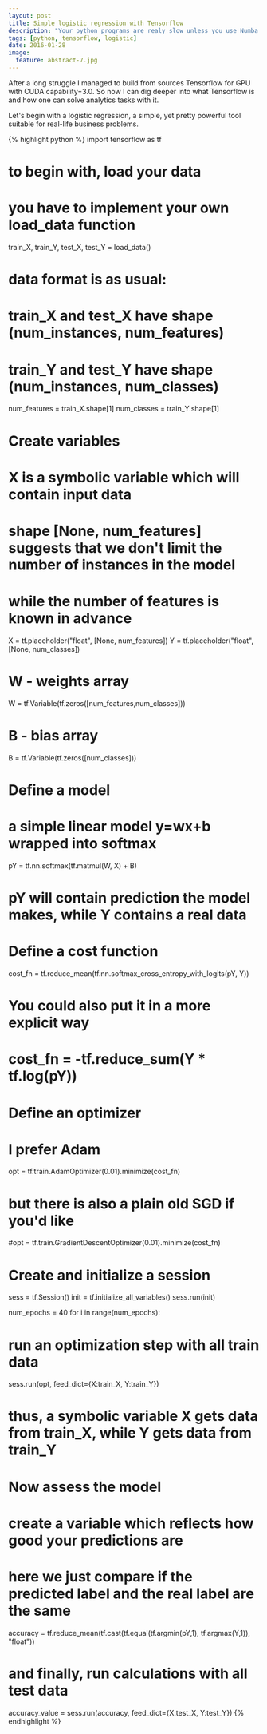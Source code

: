 ```yaml
---
layout: post
title: Simple logistic regression with Tensorflow
description: "Your python programs are realy slow unless you use Numba. Part 2."
tags: [python, tensorflow, logistic]
date: 2016-01-28
image:
  feature: abstract-7.jpg
---
```


After a long struggle I managed to build from sources Tensorflow for GPU with CUDA capability=3.0.
So now I can dig deeper into what Tensorflow is and how one can solve analytics tasks with it.

Let's begin with a logistic regression, a simple, yet pretty powerful tool suitable for real-life business problems.

{% highlight python %}
import tensorflow as tf

# to begin with, load your data
# you have to implement your own load_data function
train_X, train_Y, test_X, test_Y = load_data()

# data format is as usual:
# train_X and test_X have shape (num_instances, num_features)
# train_Y and test_Y have shape (num_instances, num_classes)
num_features = train_X.shape[1]
num_classes = train_Y.shape[1]

# Create variables
# X is a symbolic variable which will contain input data
# shape [None, num_features] suggests that we don't limit the number of instances in the model
# while the number of features is known in advance
X = tf.placeholder("float", [None, num_features])
Y = tf.placeholder("float",[None, num_classes])

# W - weights array
W = tf.Variable(tf.zeros([num_features,num_classes]))
# B - bias array
B = tf.Variable(tf.zeros([num_classes]))

# Define a model
# a simple linear model y=wx+b wrapped into softmax
pY = tf.nn.softmax(tf.matmul(W, X) + B)
# pY will contain prediction the model makes, while Y contains a real data

# Define a cost function
cost_fn = tf.reduce_mean(tf.nn.softmax_cross_entropy_with_logits(pY, Y))
# You could also put it in a more explicit way
# cost_fn = -tf.reduce_sum(Y * tf.log(pY))

# Define an optimizer
# I prefer Adam
opt = tf.train.AdamOptimizer(0.01).minimize(cost_fn)
# but there is also a plain old SGD if you'd like
#opt = tf.train.GradientDescentOptimizer(0.01).minimize(cost_fn)

# Create and initialize a session
sess = tf.Session()
init = tf.initialize_all_variables()
sess.run(init)

num_epochs = 40
for i in range(num_epochs):
  # run an optimization step with all train data
  sess.run(opt, feed_dict={X:train_X, Y:train_Y})
  # thus, a symbolic variable X gets data from train_X, while Y gets data from train_Y

# Now assess the model
# create a variable which reflects how good your predictions are
# here we just compare if the predicted label and the real label are the same
accuracy = tf.reduce_mean(tf.cast(tf.equal(tf.argmin(pY,1), tf.argmax(Y,1)), "float"))
# and finally, run calculations with all test data
accuracy_value = sess.run(accuracy, feed_dict={X:test_X, Y:test_Y})
{% endhighlight %}
